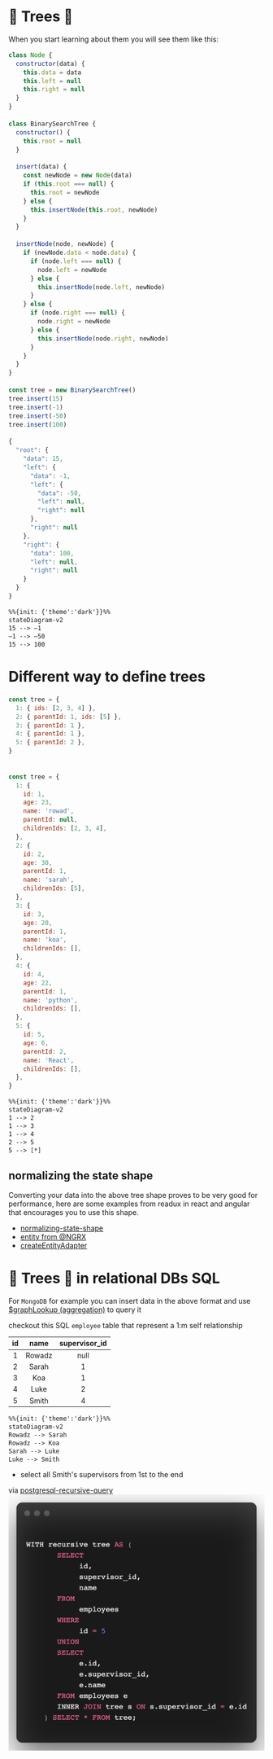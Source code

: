 # 🌳 Trees 🌳

When you start learning about them you will see them like this:

```js
class Node {
  constructor(data) {
    this.data = data
    this.left = null
    this.right = null
  }
}

class BinarySearchTree {
  constructor() {
    this.root = null
  }

  insert(data) {
    const newNode = new Node(data)
    if (this.root === null) {
      this.root = newNode
    } else {
      this.insertNode(this.root, newNode)
    }
  }

  insertNode(node, newNode) {
    if (newNode.data < node.data) {
      if (node.left === null) {
        node.left = newNode
      } else {
        this.insertNode(node.left, newNode)
      }
    } else {
      if (node.right === null) {
        node.right = newNode
      } else {
        this.insertNode(node.right, newNode)
      }
    }
  }
}

const tree = new BinarySearchTree()
tree.insert(15)
tree.insert(-1)
tree.insert(-50)
tree.insert(100)

{
  "root": {
    "data": 15,
    "left": {
      "data": -1,
      "left": {
        "data": -50,
        "left": null,
        "right": null
      },
      "right": null
    },
    "right": {
      "data": 100,
      "left": null,
      "right": null
    }
  }
}
```

```mermaid
%%{init: {'theme':'dark'}}%%
stateDiagram-v2
15 --> –1
–1 --> –50
15 --> 100
```

# Different way to define trees

```js
const tree = {
  1: { ids: [2, 3, 4] },
  2: { parentId: 1, ids: [5] },
  3: { parentId: 1 },
  4: { parentId: 1 },
  5: { parentId: 2 },
}


const tree = {
  1: {
    id: 1,
    age: 23,
    name: 'rowad',
    parentId: null,
    childrenIds: [2, 3, 4],
  },
  2: {
    id: 2,
    age: 30,
    parentId: 1,
    name: 'sarah',
    childrenIds: [5],
  },
  3: {
    id: 3,
    age: 20,
    parentId: 1,
    name: 'koa',
    childrenIds: [],
  },
  4: {
    id: 4,
    age: 22,
    parentId: 1,
    name: 'python',
    childrenIds: [],
  },
  5: {
    id: 5,
    age: 6,
    parentId: 2,
    name: 'React',
    childrenIds: [],
  },
}
```

```mermaid
%%{init: {'theme':'dark'}}%%
stateDiagram-v2
1 --> 2
1 --> 3
1 --> 4
2 --> 5
5 --> [*]
```

## normalizing the state shape


Converting your data into the above tree shape proves to be very good for performance, here are some examples from readux in react and angular that encourages you to use this shape.

- [normalizing-state-shape](https://redux.js.org/recipes/structuring-reducers/normalizing-state-shape) 
- [entity from @NGRX](https://ngrx.io/guide/entity)
- [createEntityAdapter](https://redux-toolkit.js.org/api/createEntityAdapter)

# 🌳 Trees 🌳 in relational DBs SQL

For `MongoDB` for example you can insert data in the above format and use [$graphLookup (aggregation)](https://docs.mongodb.com/manual/reference/operator/aggregation/graphLookup/) to query it


checkout this SQL `employee` table that represent a 1:m self relationship 

| id |  name | supervisor_id |
|:--:|:-----:|:-------------:|
|  1 | Rowadz |      null     |
|  2 | Sarah |       1       |
|  3 |  Koa  |       1       |
| 4  |  Luke |       2       |
| 5  | Smith |       4       |

```mermaid
%%{init: {'theme':'dark'}}%%
stateDiagram-v2
Rowadz --> Sarah
Rowadz --> Koa
Sarah --> Luke
Luke --> Smith
```

- select all Smith's supervisors from 1st to the end

via [postgresql-recursive-query](https://www.postgresqltutorial.com/postgresql-recursive-query/)
<img src="1.png"/>


